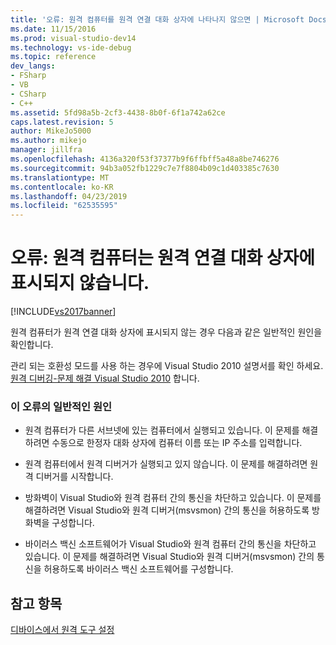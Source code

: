 ```yaml
---
title: '오류: 원격 컴퓨터를 원격 연결 대화 상자에 나타나지 않으면 | Microsoft Docs'
ms.date: 11/15/2016
ms.prod: visual-studio-dev14
ms.technology: vs-ide-debug
ms.topic: reference
dev_langs:
- FSharp
- VB
- CSharp
- C++
ms.assetid: 5fd98a5b-2cf3-4438-8b0f-6f1a742a62ce
caps.latest.revision: 5
author: MikeJo5000
ms.author: mikejo
manager: jillfra
ms.openlocfilehash: 4136a320f53f37377b9f6ffbff5a48a8be746276
ms.sourcegitcommit: 94b3a052fb1229c7e7f8804b09c1d403385c7630
ms.translationtype: MT
ms.contentlocale: ko-KR
ms.lasthandoff: 04/23/2019
ms.locfileid: "62535595"
---
```

# <a name="error-remote-machine-does-not-appear-in-a-remote-connections-dialog"></a>오류: 원격 컴퓨터는 원격 연결 대화 상자에 표시되지 않습니다.
[!INCLUDE[vs2017banner](../includes/vs2017banner.md)]

원격 컴퓨터가 원격 연결 대화 상자에 표시되지 않는 경우 다음과 같은 일반적인 원인을 확인합니다.  
  
 관리 되는 호환성 모드를 사용 하는 경우에 Visual Studio 2010 설명서를 확인 하세요. [원격 디버깅-문제 해결 Visual Studio 2010](https://msdn.microsoft.com/library/2ys11ead\(v=vs.100\).aspx) 합니다.  
  
### <a name="common-causes-for-this-error"></a>이 오류의 일반적인 원인  
  
- 원격 컴퓨터가 다른 서브넷에 있는 컴퓨터에서 실행되고 있습니다. 이 문제를 해결하려면 수동으로 한정자 대화 상자에 컴퓨터 이름 또는 IP 주소를 입력합니다.  
  
- 원격 컴퓨터에서 원격 디버거가 실행되고 있지 않습니다. 이 문제를 해결하려면 원격 디버거를 시작합니다.  
  
- 방화벽이 Visual Studio와 원격 컴퓨터 간의 통신을 차단하고 있습니다. 이 문제를 해결하려면 Visual Studio와 원격 디버거(msvsmon) 간의 통신을 허용하도록 방화벽을 구성합니다.  
  
- 바이러스 백신 소프트웨어가 Visual Studio와 원격 컴퓨터 간의 통신을 차단하고 있습니다. 이 문제를 해결하려면 Visual Studio와 원격 디버거(msvsmon) 간의 통신을 허용하도록 바이러스 백신 소프트웨어를 구성합니다.  
  
## <a name="see-also"></a>참고 항목  
 [디바이스에서 원격 도구 설정](http://msdn.microsoft.com/library/90f45630-0d26-4698-8c1f-63f85a12db9c)
